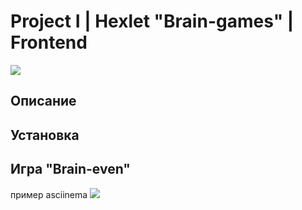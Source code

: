 # Project I | Hexlet "Brain-games" | Frontend

<a href="https://codeclimate.com/github/codeclimate/codeclimate/maintainability"><img src="https://api.codeclimate.com/v1/badges/a99a88d28ad37a79dbf6/maintainability" /></a>

## Описание

## Установка

## Игра "Brain-even"
пример asciinema
<a href="https://asciinema.org/a/7gXJVE01QTqKuUJrgyeTokCZM" target="_blank"><img src="https://asciinema.org/a/7gXJVE01QTqKuUJrgyeTokCZM.svg" /></a>
